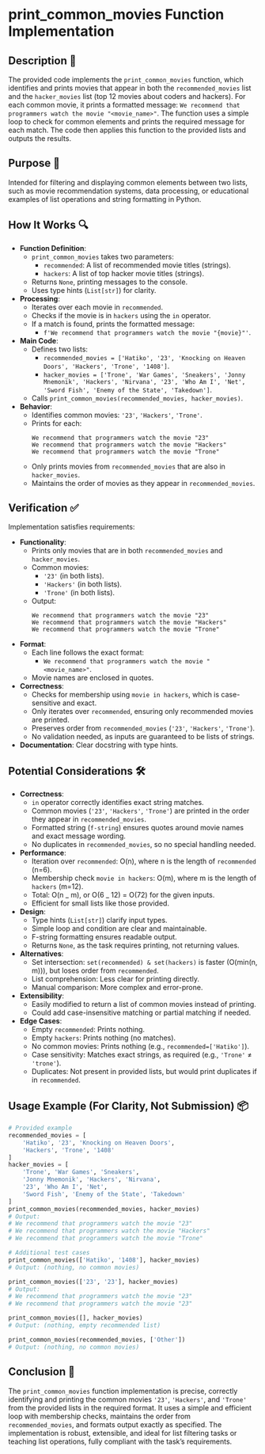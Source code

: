 # print_common_movies Function Implementation

## Description 📝

The provided code implements the `print_common_movies` function, which identifies and prints movies that appear in both the `recommended_movies` list and the `hacker_movies` list (top 12 movies about coders and hackers).
For each common movie, it prints a formatted message: `We recommend that programmers watch the movie "<movie_name>"`.
The function uses a simple loop to check for common elements and prints the required message for each match.
The code then applies this function to the provided lists and outputs the results.

## Purpose 🎯

Intended for filtering and displaying common elements between two lists, such as movie recommendation systems, data processing, or educational examples of list operations and string formatting in Python.

## How It Works 🔍

-   **Function Definition**:
    -   `print_common_movies` takes two parameters:
        -   `recommended`: A list of recommended movie titles (strings).
        -   `hackers`: A list of top hacker movie titles (strings).
    -   Returns `None`, printing messages to the console.
    -   Uses type hints (`List[str]`) for clarity.
-   **Processing**:
    -   Iterates over each movie in `recommended`.
    -   Checks if the movie is in `hackers` using the `in` operator.
    -   If a match is found, prints the formatted message:
        -   `f'We recommend that programmers watch the movie "{movie}"'`.
-   **Main Code**:
    -   Defines two lists:
        -   `recommended_movies = ['Hatiko', '23', 'Knocking on Heaven Doors', 'Hackers', 'Trone', '1408']`.
        -   `hacker_movies = ['Trone', 'War Games', 'Sneakers', 'Jonny Mnemonik', 'Hackers', 'Nirvana', '23', 'Who Am I', 'Net', 'Sword Fish', 'Enemy of the State', 'Takedown']`.
    -   Calls `print_common_movies(recommended_movies, hacker_movies)`.
-   **Behavior**:
    -   Identifies common movies: `'23'`, `'Hackers'`, `'Trone'`.
    -   Prints for each:
        ```
        We recommend that programmers watch the movie "23"
        We recommend that programmers watch the movie "Hackers"
        We recommend that programmers watch the movie "Trone"
        ```
    -   Only prints movies from `recommended_movies` that are also in `hacker_movies`.
    -   Maintains the order of movies as they appear in `recommended_movies`.

## Verification ✅

Implementation satisfies requirements:

-   **Functionality**:
    -   Prints only movies that are in both `recommended_movies` and `hacker_movies`.
    -   Common movies:
        -   `'23'` (in both lists).
        -   `'Hackers'` (in both lists).
        -   `'Trone'` (in both lists).
    -   Output:
        ```
        We recommend that programmers watch the movie "23"
        We recommend that programmers watch the movie "Hackers"
        We recommend that programmers watch the movie "Trone"
        ```
-   **Format**:
    -   Each line follows the exact format:
        -   `We recommend that programmers watch the movie "<movie_name>"`.
    -   Movie names are enclosed in quotes.
-   **Correctness**:
    -   Checks for membership using `movie in hackers`, which is case-sensitive and exact.
    -   Only iterates over `recommended`, ensuring only recommended movies are printed.
    -   Preserves order from `recommended_movies` (`'23'`, `'Hackers'`, `'Trone'`).
    -   No validation needed, as inputs are guaranteed to be lists of strings.
-   **Documentation**: Clear docstring with type hints.

## Potential Considerations 🛠️

-   **Correctness**:
    -   `in` operator correctly identifies exact string matches.
    -   Common movies (`'23'`, `'Hackers'`, `'Trone'`) are printed in the order they appear in `recommended_movies`.
    -   Formatted string (`f-string`) ensures quotes around movie names and exact message wording.
    -   No duplicates in `recommended_movies`, so no special handling needed.
-   **Performance**:
    -   Iteration over `recommended`: O(n), where n is the length of `recommended` (n=6).
    -   Membership check `movie in hackers`: O(m), where m is the length of `hackers` (m=12).
    -   Total: O(n _ m), or O(6 _ 12) = O(72) for the given inputs.
    -   Efficient for small lists like those provided.
-   **Design**:
    -   Type hints (`List[str]`) clarify input types.
    -   Simple loop and condition are clear and maintainable.
    -   F-string formatting ensures readable output.
    -   Returns `None`, as the task requires printing, not returning values.
-   **Alternatives**:
    -   Set intersection: `set(recommended) & set(hackers)` is faster (O(min(n, m))), but loses order from `recommended`.
    -   List comprehension: Less clear for printing directly.
    -   Manual comparison: More complex and error-prone.
-   **Extensibility**:
    -   Easily modified to return a list of common movies instead of printing.
    -   Could add case-insensitive matching or partial matching if needed.
-   **Edge Cases**:
    -   Empty `recommended`: Prints nothing.
    -   Empty `hackers`: Prints nothing (no matches).
    -   No common movies: Prints nothing (e.g., `recommended=['Hatiko']`).
    -   Case sensitivity: Matches exact strings, as required (e.g., `'Trone'` ≠ `'trone'`).
    -   Duplicates: Not present in provided lists, but would print duplicates if in `recommended`.

## Usage Example (For Clarity, Not Submission) 📦

```python
# Provided example
recommended_movies = [
    'Hatiko', '23', 'Knocking on Heaven Doors',
    'Hackers', 'Trone', '1408'
]
hacker_movies = [
    'Trone', 'War Games', 'Sneakers',
    'Jonny Mnemonik', 'Hackers', 'Nirvana',
    '23', 'Who Am I', 'Net',
    'Sword Fish', 'Enemy of the State', 'Takedown'
]
print_common_movies(recommended_movies, hacker_movies)
# Output:
# We recommend that programmers watch the movie "23"
# We recommend that programmers watch the movie "Hackers"
# We recommend that programmers watch the movie "Trone"

# Additional test cases
print_common_movies(['Hatiko', '1408'], hacker_movies)
# Output: (nothing, no common movies)

print_common_movies(['23', '23'], hacker_movies)
# Output:
# We recommend that programmers watch the movie "23"
# We recommend that programmers watch the movie "23"

print_common_movies([], hacker_movies)
# Output: (nothing, empty recommended list)

print_common_movies(recommended_movies, ['Other'])
# Output: (nothing, no common movies)
```

## Conclusion 🚀

The `print_common_movies` function implementation is precise, correctly identifying and printing the common movies `'23'`, `'Hackers'`, and `'Trone'` from the provided lists in the required format.
It uses a simple and efficient loop with membership checks, maintains the order from `recommended_movies`, and formats output exactly as specified.
The implementation is robust, extensible, and ideal for list filtering tasks or teaching list operations, fully compliant with the task’s requirements.
